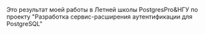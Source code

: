 Это результат моей работы в Летней школы PostgresPro&НГУ по проекту "Разработка сервис-расширения аутентификации для PostgreSQL"

